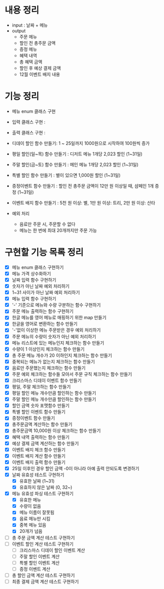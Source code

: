 # 내용 정리
- input : 날짜 + 메뉴
- output
  - 주문 메뉴
  - 할인 전 총주문 금액
  - 증정 메뉴
  - 혜택 내역
  - 총 혜택 금액
  - 할인 후 예상 결제 금액
  - 12월 이벤트 배지 내용

# 기능 정리
- 메뉴 enum 클래스 구현
- 입력 클래스 구현 :
- 출력 클래스 구현 :
- 디데이 할인 함수 만들기: 1 ~ 25일까지 1000원으로 시작하여 100원씩 증가
- 평일 할인(일~목) 함수 만들기 : 디저트 메뉴 1개당 2,023 할인 (1~31일)
- 주말 할인(금~토) 함수 만들기 : 메인 메뉴 1개당 2,023 할인 (1~31일)
- 특별 할인 함수 만들기 : 별이 있으면 1,000원 할인 (1~31일)
- 증정이벤트 함수 만들기 : 할인 전 총주문 금액이 12만 원 이상일 때, 샴페인 1개 증정 (1~31일)
- 이벤트 배지 함수 만들기 : 5천 원 이상: 별, 1만 원 이상: 트리, 2만 원 이상: 산타

- 예외 처리
  - 음료만 주문 시, 주문할 수 없다
  - 메뉴는 한 번에 최대 20개까지만 주문 가능

# 구현할 기능 목록 정리
 - [x] 메뉴 enum 클래스 구현하기
 - [x] 메뉴 가격 상수화하기
 - [x] 날짜 입력 함수 구현하기
 - [x] 숫자가 아닌 날짜 예외 처리하기
 - [x] 1~31 사이가 아닌 날짜 예외 처리하기
 - [x] 메뉴 입력 함수 구현하기
 - [x] '-' 기준으로 메뉴와 수량 구분하는 함수 구현하기
 - [x] 주문 메뉴 출력하는 함수 구현하기
 - [x] 한글 메뉴를 영어 메뉴로 매핑하기 위한 map 만들기
 - [x] 한글을 영어로 변환하는 함수 만들기
 - [x] '-'없이 이상한 메뉴 주문받은 경우 예외 처리하기
 - [x] 주문 메뉴의 수량이 숫자가 아닌 예외 처리하기
 - [x] 메뉴 리스트에 있는 메뉴인지 체크하는 함수 만들기
 - [x] 수량이 1 이상인지 체크하는 함수 만들기
 - [x] 총 주문 메뉴 개수가 20 이하인지 체크하는 함수 만들기
 - [x] 중복되는 메뉴가 없는지 체크하는 함수 만들기
 - [x] 음료만 주문했는지 체크하는 함수 만들기
 - [x] 주문 예외 체크하는 함수들 모아서 주문 규칙 체크하는 함수 만들기
 - [x] 크리스마스 디데이 이벤트 함수 만들기
 - [x] 평일, 주말 체크하는 함수 만들기
 - [x] 평일 할인 메뉴 개수만큼 할인하는 함수 만들기
 - [x] 주말 할인 메뉴 개수만큼 할인하는 함수 만들기
 - [x] 할인 금액 숫자 포맷함수 만들기
 - [x] 특별 할인 이벤트 함수 만들기
 - [x] 증정이벤트 함수 만들기
 - [x] 총주문금액 계산하는 함수 만들기
 - [x] 총주문금액 10,000원 이상 체크하는 함수 만들기
 - [x] 혜택 내역 출력하는 함수 만들기
 - [x] 예상 결제 금액 계산하는 함수 만들기
 - [x] 이벤트 배지 체크 함수 만들기
 - [x] 이벤트 배지 계산 함수 만들기
 - [x] 이벤트 배지 출력 함수 만들기
 - [x] 25일 이후인 경우 할인 금액 -0이 아니라 아예 출력 안되도록 변경하기
 - [x] 날짜 유효성 테스트 구현하기
   - [x] 유효한 날짜 (1~31)
   - [x] 유효하지 않은 날짜 (0, 32~)
 - [x] 메뉴 유효성 파싱 테스트 구현하기
   - [x] 유효한 메뉴
   - [x] 수량이 없음
   - [x] 메뉴 이름이 잘못됨
   - [x] 음료 메뉴만 시킴
   - [x] 중복 메뉴 있음
   - [x] 20개가 넘음
 - [ ] 총 주문 금액 계산 테스트 구현하기
 - [ ] 이벤트 할인 계산 테스트 구현하기
   - [ ] 크리스마스 디데이 할인 이벤트 계산
   - [ ] 주말 할인 이벤트 계산
   - [ ] 특별 할인 이벤트 계산
   - [ ] 증정 이벤트 계산
 - [ ] 총 할인 금액 계산 테스트 구현하기
 - [ ] 최종 결제 금액 계산 테스트 구현하기